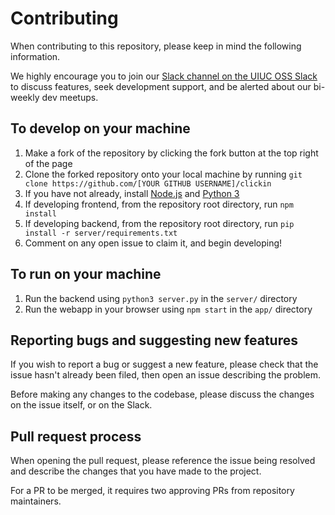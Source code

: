 # Contributing

When contributing to this repository, please keep in mind the following information.

We highly encourage you to join our [Slack channel on the UIUC OSS Slack](https://illinois-oss.slack.com) to discuss features, seek development support, and be alerted about our bi-weekly dev meetups. 

## To develop on your machine

1. Make a fork of the repository by clicking the fork button at the top right of the page
2. Clone the forked repository onto your local machine by running `git clone https://github.com/[YOUR GITHUB USERNAME]/clickin`
3. If you have not already, install [Node.js](https://nodejs.org/en/download/) and [Python 3](https://www.python.org/downloads/)
4. If developing frontend, from the repository root directory, run `npm install`
5. If developing backend, from the repository root directory, run `pip install -r server/requirements.txt`
6. Comment on any open issue to claim it, and begin developing!

## To run on your machine
1. Run the backend using `python3 server.py` in the `server/` directory
2. Run the webapp in your browser using `npm start` in the `app/` directory

## Reporting bugs and suggesting new features

If you wish to report a bug or suggest a new feature, please check that the issue hasn't already been filed, then open an issue describing the problem.

Before making any changes to the codebase, please discuss the changes on the issue itself, or on the Slack.

## Pull request process

When opening the pull request, please reference the issue being resolved and describe the changes that you have made to the project. 

For a PR to be merged, it requires two approving PRs from repository maintainers. 
